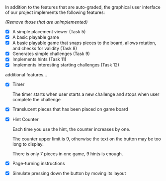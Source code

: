 In addition to the features that are auto-graded, the graphical user interface
of our project implements the following features:

*(Remove those that are unimplemented)*

 - [x] A simple placement viewer (Task 5)
 - [x] A basic playable game
 - [x] A basic playable game that snaps pieces to the board, allows rotation, and checks for validity (Task 8)
 - [x] Generates simple challenges (Task 9)
 - [x] Implements hints (Task 11)
 - [x] Implements interesting starting challenges (Task 12)

additional features...

 - [x] Timer

   The timer starts when user starts a new challenge and stops when user complete the challenge 

 - [x] Translucent pieces that has been placed on game board

 - [x] Hint Counter

   Each time you use the hint, the counter increases by one.
   
   The counter upper limit is 9, otherwise the text on the button may be too long to display.
   
   There is only 7 pieces in one game, 9 hints is enough.

 - [x] Page-turning instructions

 - [x] Simulate pressing down the button by moving its layout